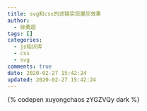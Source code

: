 ```yaml
---
title: svg和css的滤镜实现置灰效果
author:
  - 徐勇超
tags: []
categories:
  - js知识库
  - css
  - svg
comments: true
date: 2020-02-27 15:42:24
updated: 2020-02-27 15:42:24
---
```


{% codepen xuyongchaos zYGZVQy dark %}
